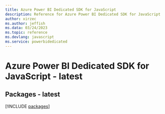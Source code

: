```yaml
---
title: Azure Power BI Dedicated SDK for JavaScript
description: Reference for Azure Power BI Dedicated SDK for JavaScript
author: xirzec
ms.author: jeffish
ms.data: 03/24/2023
ms.topic: reference
ms.devlang: javascript
ms.service: powerbidedicated
---
```

# Azure Power BI Dedicated SDK for JavaScript - latest
## Packages - latest
[!INCLUDE [packages](power-bi-dedicated-index.md)]